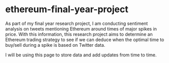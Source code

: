 # ethereum-final-year-project
As part of my final year research project, I am conducting sentiment analysis on tweets mentioning Ethereum around times of major spikes in price. With this information, this research project aims to determine an Ethereum trading strategy to see if we can deduce when the optimal time to buy/sell during a spike is based on Twitter data.

I will be using this page to store data and add updates from time to time.
